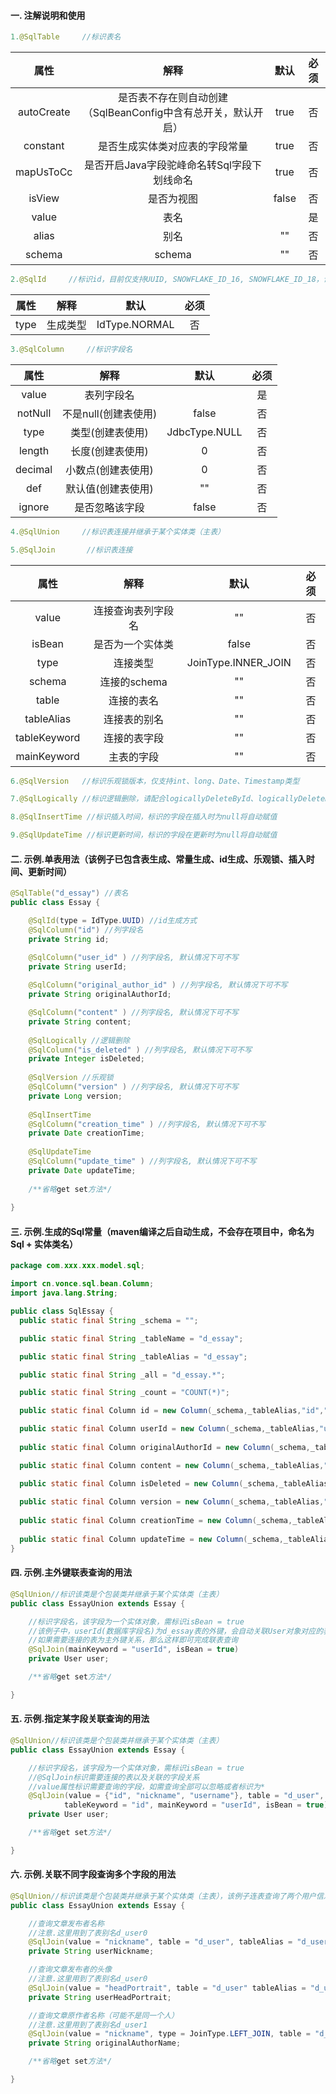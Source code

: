 #### 一. 注解说明和使用
```java
1.@SqlTable     //标识表名
```
属性  | 解释  | 默认 | 必须
 :----: | :-----: | :-----: | :------:  
 autoCreate  | 是否表不存在则自动创建（SqlBeanConfig中含有总开关，默认开启） | true | 否
 constant  | 是否生成实体类对应表的字段常量 | true | 否
 mapUsToCc  | 是否开启Java字段驼峰命名转Sql字段下划线命名 | true | 否
 isView  | 是否为视图 | false | 否
 value  | 表名 |  | 是
 alias  | 别名 | "" | 否
 schema  | schema | "" | 否

```java
2.@SqlId     //标识id，目前仅支持UUID, SNOWFLAKE_ID_16, SNOWFLAKE_ID_18，请查看IdType枚举类
```

属性  | 解释  | 默认 | 必须
 :----: | :-----: | :-----: | :------: 
 type  | 生成类型 | IdType.NORMAL | 否

```java
3.@SqlColumn     //标识字段名
```

属性  | 解释  | 默认 | 必须
 :----: | :-----: | :-----: | :------: 
 value  | 表列字段名 |  | 是
 notNull  | 不是null(创建表使用) | false | 否
 type  | 类型(创建表使用) | JdbcType.NULL | 否
 length  | 长度(创建表使用) | 0 | 否
 decimal  | 小数点(创建表使用) | 0 | 否
 def  | 默认值(创建表使用) | "" | 否
 ignore  | 是否忽略该字段 | false | 否

```java
4.@SqlUnion     //标识表连接并继承于某个实体类（主表）
```

```java
5.@SqlJoin       //标识表连接
```

属性  | 解释  | 默认 | 必须
 :----: | :-----: | :-----: | :------: 
 value  | 连接查询表列字段名 | "" | 否
 isBean  | 是否为一个实体类 | false | 否
 type  | 连接类型 | JoinType.INNER_JOIN |否
 schema | 连接的schema | "" |否
 table | 连接的表名 | "" |否
 tableAlias | 连接表的别名 | "" |否
 tableKeyword | 连接的表字段 | "" |否
 mainKeyword | 主表的字段 | "" |否


```java
6.@SqlVersion   //标识乐观锁版本，仅支持int、long、Date、Timestamp类型
```

```java
7.@SqlLogically //标识逻辑删除，请配合logicallyDeleteById、logicallyDeleteByCondition这两个方法使用，请查看内置Delete文档
```

```java
8.@SqlInsertTime //标识插入时间，标识的字段在插入时为null将自动赋值
```

```java
9.@SqlUpdateTime //标识更新时间，标识的字段在更新时为null将自动赋值
```

#### 二. 示例.单表用法（该例子已包含表生成、常量生成、id生成、乐观锁、插入时间、更新时间）
```java
@SqlTable("d_essay") //表名
public class Essay {

	@SqlId(type = IdType.UUID) //id生成方式
	@SqlColumn("id") //列字段名
	private String id;

	@SqlColumn("user_id" ) //列字段名, 默认情况下可不写
	private String userId;
	
	@SqlColumn("original_author_id" ) //列字段名, 默认情况下可不写
	private String originalAuthorId;

	@SqlColumn("content" ) //列字段名, 默认情况下可不写
	private String content;
	
	@SqlLogically //逻辑删除
	@SqlColumn("is_deleted" ) //列字段名, 默认情况下可不写
	private Integer isDeleted;
	
	@SqlVersion //乐观锁
	@SqlColumn("version" ) //列字段名, 默认情况下可不写
	private Long version;
	
	@SqlInsertTime
	@SqlColumn("creation_time" ) //列字段名, 默认情况下可不写
	private Date creationTime;
	
	@SqlUpdateTime
	@SqlColumn("update_time" ) //列字段名, 默认情况下可不写
	private Date updateTime;
	
	/**省略get set方法*/
	
}
```

#### 三. 示例.生成的Sql常量（maven编译之后自动生成，不会存在项目中，命名为Sql + 实体类名）
```java
package com.xxx.xxx.model.sql;

import cn.vonce.sql.bean.Column;
import java.lang.String;

public class SqlEssay {
  public static final String _schema = "";

  public static final String _tableName = "d_essay";

  public static final String _tableAlias = "d_essay";

  public static final String _all = "d_essay.*";

  public static final String _count = "COUNT(*)";

  public static final Column id = new Column(_schema,_tableAlias,"id","");

  public static final Column userId = new Column(_schema,_tableAlias,"user_id","");
  
  public static final Column originalAuthorId = new Column(_schema,_tableAlias,"original_author_id","");

  public static final Column content = new Column(_schema,_tableAlias,"content","");

  public static final Column isDeleted = new Column(_schema,_tableAlias,"v","");
  
  public static final Column version = new Column(_schema,_tableAlias,"version","");
  
  public static final Column creationTime = new Column(_schema,_tableAlias,"creation_time","");
  
  public static final Column updateTime = new Column(_schema,_tableAlias,"update_time","");
}
```
#### 四. 示例.主外键联表查询的用法
```java
@SqlUnion//标识该类是个包装类并继承于某个实体类（主表）
public class EssayUnion extends Essay {

	//标识字段名，该字段为一个实体对象，需标识isBean = true
	//该例子中，userId(数据库字段名)为d_essay表的外键，会自动关联User对象对应的表id
	//如果需要连接的表为主外键关系，那么这样即可完成联表查询
	@SqlJoin(mainKeyword = "userId", isBean = true)
	private User user;

	/**省略get set方法*/

}
```
#### 五. 示例.指定某字段关联查询的用法
```java
@SqlUnion//标识该类是个包装类并继承于某个实体类（主表）
public class EssayUnion extends Essay {

	//标识字段名，该字段为一个实体对象，需标识isBean = true
	//@SqlJoin标识需要连接的表以及关联的字段关系
	//value属性标识需要查询的字段，如需查询全部可以忽略或者标识为*
	@SqlJoin(value = {"id", "nickname", "username"}, table = "d_user",
            tableKeyword = "id", mainKeyword = "userId", isBean = true)
	private User user;

	/**省略get set方法*/

}
```
#### 六. 示例.关联不同字段查询多个字段的用法
```java
@SqlUnion//标识该类是个包装类并继承于某个实体类（主表），该例子连表查询了两个用户信息，所以需要使用表别名
public class EssayUnion extends Essay {

	//查询文章发布者名称
	//注意.这里用到了表别名d_user0
	@SqlJoin(value = "nickname", table = "d_user", tableAlias = "d_user0", tableKeyword = "id", mainKeyword = "userId")
	private String userNickname;

	//查询文章发布者的头像
	//注意.这里用到了表别名d_user0
	@SqlJoin(value = "headPortrait", table = "d_user" tableAlias = "d_user0", tableKeyword = "id", mainKeyword = "userId")
	private String userHeadPortrait;

	//查询文章原作者名称（可能不是同一个人）
	//注意.这里用到了表别名d_user1
	@SqlJoin(value = "nickname", type = JoinType.LEFT_JOIN, table = "d_user", tableAlias = "d_user1", tableKeyword = "id", mainKeyword = "originalAuthorId")
	private String originalAuthorName;

	/**省略get set方法*/

}
```
